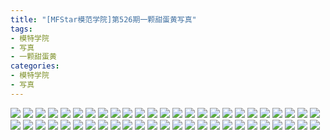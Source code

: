 ```yaml
---
title: "[MFStar模范学院]第526期一颗甜蛋黄写真"
tags: 
- 模特学院
- 写真
- 一颗甜蛋黄
categories:
- 模特学院
- 写真
---
```


![](https://img.ilovese.xyz/1734711432463.webp)
![](https://img.ilovese.xyz/1734711433879.webp)
![](https://img.ilovese.xyz/1734711436191.webp)
![](https://img.ilovese.xyz/1734711438299.webp)
![](https://img.ilovese.xyz/1734711440115.webp)
![](https://img.ilovese.xyz/1734711441740.webp)
![](https://img.ilovese.xyz/1734711443276.webp)
![](https://img.ilovese.xyz/1734711444919.webp)
![](https://img.ilovese.xyz/1734711446818.webp)
![](https://img.ilovese.xyz/1734711448504.webp)
![](https://img.ilovese.xyz/1734711450684.webp)
![](https://img.ilovese.xyz/1734711452611.webp)
![](https://img.ilovese.xyz/1734711454606.webp)
![](https://img.ilovese.xyz/1734711456362.webp)
![](https://img.ilovese.xyz/1734711457865.webp)
![](https://img.ilovese.xyz/1734711459623.webp)
![](https://img.ilovese.xyz/1734711461428.webp)
![](https://img.ilovese.xyz/1734711463687.webp)
![](https://img.ilovese.xyz/1734711465499.webp)
![](https://img.ilovese.xyz/1734711467470.webp)
![](https://img.ilovese.xyz/1734711468997.webp)
![](https://img.ilovese.xyz/1734711470762.webp)
![](https://img.ilovese.xyz/1734711472338.webp)
![](https://img.ilovese.xyz/1734711474216.webp)
![](https://img.ilovese.xyz/1734711476132.webp)
![](https://img.ilovese.xyz/1734711477677.webp)
![](https://img.ilovese.xyz/1734711479663.webp)
![](https://img.ilovese.xyz/1734711481685.webp)
![](https://img.ilovese.xyz/1734711483631.webp)
![](https://img.ilovese.xyz/1734711485497.webp)
![](https://img.ilovese.xyz/1734711487040.webp)
![](https://img.ilovese.xyz/1734711488883.webp)
![](https://img.ilovese.xyz/1734711490413.webp)
![](https://img.ilovese.xyz/1734711491721.webp)
![](https://img.ilovese.xyz/1734711493129.webp)
![](https://img.ilovese.xyz/1734711494898.webp)
![](https://img.ilovese.xyz/1734711496733.webp)
![](https://img.ilovese.xyz/1734711498287.webp)
![](https://img.ilovese.xyz/1734711500176.webp)
![](https://img.ilovese.xyz/1734711501600.webp)
![](https://img.ilovese.xyz/1734711503040.webp)
![](https://img.ilovese.xyz/1734711504949.webp)
![](https://img.ilovese.xyz/1734711506745.webp)
![](https://img.ilovese.xyz/1734711508337.webp)
![](https://img.ilovese.xyz/1734711509941.webp)
![](https://img.ilovese.xyz/1734711511756.webp)
![](https://img.ilovese.xyz/1734711513148.webp)
![](https://img.ilovese.xyz/1734711515002.webp)
![](https://img.ilovese.xyz/1734711516902.webp)
![](https://img.ilovese.xyz/1734711518821.webp)
